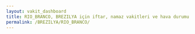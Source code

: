 ```yaml
---
layout: vakit_dashboard
title: RIO_BRANCO, BREZILYA için iftar, namaz vakitleri ve hava durumu - ilçe/eyalet seç
permalink: /BREZILYA/RIO_BRANCO/
---
```


<script type="text/javascript">
  var GLOBAL_COUNTRY = 'BREZILYA';
  var GLOBAL_CITY = 'RIO_BRANCO';
  var GLOBAL_STATE = '';
  var lat = 72;
  var lon = 21;
</script>
